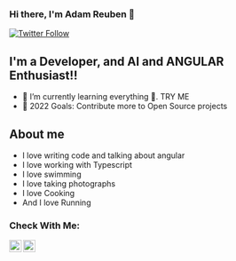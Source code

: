 ### Hi there, I'm Adam Reuben 👋


[![Twitter Follow](https://img.shields.io/twitter/follow/adamwr8?color=1DA1F2&logo=twitter&style=for-the-badge)](https://twitter.com/intent/follow?original_referer=https%3A%2F%2Fgithub.com%2Fadamwr8&screen_name=adamwr8)

## I'm a  Developer, and AI and ANGULAR Enthusiast!!

- 🌱 I’m currently learning everything 🤣. TRY ME
- 🥅 2022 Goals: Contribute more to Open Source projects

## About me
- I love writing code and talking about angular
- I love working with Typescript
- I love swimming
- I love taking photographs
- I love Cooking
- And I love Running

### Check With Me:

<!-- [<img align="left" alt="codeSTACKr.com" width="22px" src="https://raw.githubusercontent.com/iconic/open-iconic/master/svg/globe.svg" />][website] -->
[<img align="left" alt="adamwr8 | Twitter" width="22px" src="https://cdn.jsdelivr.net/npm/simple-icons@v3/icons/twitter.svg" />][twitter]
[<img align="left" alt="codeSTACKr | LinkedIn" width="22px" src="https://cdn.jsdelivr.net/npm/simple-icons@v3/icons/linkedin.svg" />][linkedin]
<!-- [<img align="left" alt="codeSTACKr | Instagram" width="22px" src="https://cdn.jsdelivr.net/npm/simple-icons@v3/icons/instagram.svg" />][instagram] -->

<br />

[twitter]: https://twitter.com/adamwr8
[linkedin]: https://linkedin.com/in/adamwreuben
